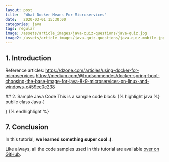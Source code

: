 ```yaml
---
layout: post
title:  "What Docker Means For Microservices"
date:   2020-03-01 15:30:00
categories: java
tags: regular
image: /assets/article_images/java-quiz-questions/java-quiz.jpg
image2: /assets/article_images/java-quiz-questions/java-quiz-mobile.jpg
---
```


## 1. Introduction

Reference articles:
https://dzone.com/articles/using-docker-for-microservices
https://medium.com/@hudsonmendes/docker-spring-boot-choosing-the-base-image-for-java-8-9-microservices-on-linux-and-windows-c459ec0c238

## 2. Sample Java Code
This is a sample code block:
{% highlight java %}
public class Java {

}
{% endhighlight %}

## 7. Conclusion
In this tutorial, **we learned something super cool :)**.

Like always, all the code samples used in this tutorial are available [over on GitHub](https://github.com).
